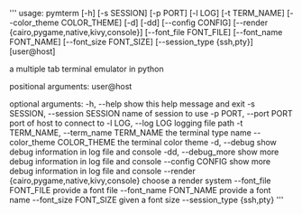  '''
 usage: pymterm [-h] [-s SESSION] [-p PORT] [-l LOG] [-t TERM_NAME]
               [--color_theme COLOR_THEME] [-d] [-dd] [--config CONFIG]
               [--render {cairo,pygame,native,kivy,console}]
               [--font_file FONT_FILE] [--font_name FONT_NAME]
               [--font_size FONT_SIZE] [--session_type {ssh,pty}]
               [user@host]

a multiple tab terminal emulator in python

positional arguments:
  user@host

optional arguments:
  -h, --help            show this help message and exit
  -s SESSION, --session SESSION
                        name of session to use
  -p PORT, --port PORT  port of host to connect to
  -l LOG, --log LOG     logging file path
  -t TERM_NAME, --term_name TERM_NAME
                        the terminal type name
  --color_theme COLOR_THEME
                        the terminal color theme
  -d, --debug           show debug information in log file and console
  -dd, --debug_more     show more debug information in log file and console
  --config CONFIG       show more debug information in log file and console
  --render {cairo,pygame,native,kivy,console}
                        choose a render system
  --font_file FONT_FILE
                        provide a font file
  --font_name FONT_NAME
                        provide a font name
  --font_size FONT_SIZE
                        given a font size
  --session_type {ssh,pty}
  '''